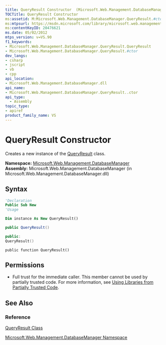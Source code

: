 ```yaml
---
title: QueryResult Constructor  (Microsoft.Web.Management.DatabaseManager)
TOCTitle: QueryResult Constructor
ms:assetid: M:Microsoft.Web.Management.DatabaseManager.QueryResult.#ctor
ms:mtpsurl: https://msdn.microsoft.com/library/microsoft.web.management.databasemanager.queryresult.queryresult(v=VS.90)
ms:contentKeyID: 20476621
ms.date: 05/02/2012
mtps_version: v=VS.90
f1_keywords:
- Microsoft.Web.Management.DatabaseManager.QueryResult.QueryResult
- Microsoft.Web.Management.DatabaseManager.QueryResult.#ctor
dev_langs:
- csharp
- jscript
- vb
- cpp
api_location:
- Microsoft.Web.Management.DatabaseManager.dll
api_name:
- Microsoft.Web.Management.DatabaseManager.QueryResult..ctor
api_type:
  - Assembly
topic_type:
- apiref
product_family_name: VS
---
```


# QueryResult Constructor

Creates a new instance of the [QueryResult](queryresult-class-microsoft-web-management-databasemanager.md) class.

**Namespace:**  [Microsoft.Web.Management.DatabaseManager](microsoft-web-management-databasemanager-namespace.md)  
**Assembly:**  Microsoft.Web.Management.DatabaseManager (in Microsoft.Web.Management.DatabaseManager.dll)

## Syntax

```vb
'Declaration
Public Sub New
'Usage

Dim instance As New QueryResult()
```

```csharp
public QueryResult()
```

```cpp
public:
QueryResult()
```

```jscript
public function QueryResult()
```

## Permissions

  - Full trust for the immediate caller. This member cannot be used by partially trusted code. For more information, see [Using Libraries from Partially Trusted Code](https://msdn.microsoft.com/library/8skskf63).

## See Also

### Reference

[QueryResult Class](queryresult-class-microsoft-web-management-databasemanager.md)

[Microsoft.Web.Management.DatabaseManager Namespace](microsoft-web-management-databasemanager-namespace.md)
